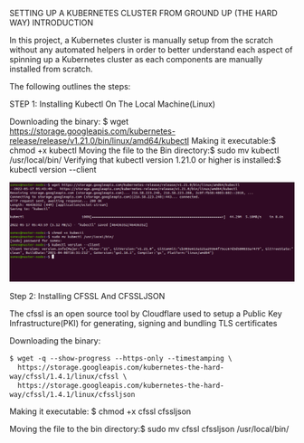 SETTING UP A KUBERNETES CLUSTER FROM GROUND UP (THE HARD WAY)
INTRODUCTION

In this project, a Kubernetes cluster is manually setup from the scratch without any automated helpers in order to better understand each aspect of spinning up a Kubernetes cluster as each components are manually installed from scratch.

The following outlines the steps:

STEP 1: Installing Kubectl On The Local Machine(Linux)

Downloading the binary: $ wget https://storage.googleapis.com/kubernetes-release/release/v1.21.0/bin/linux/amd64/kubectl
Making it executable:$ chmod +x kubectl
Moving the file to the Bin directory:$ sudo mv kubectl /usr/local/bin/
Verifying that kubectl version 1.21.0 or higher is installed:$ kubectl version --client

![alt text](./1.png)

Step 2: Installing CFSSL And CFSSLJSON

The cfssl is an open source tool by Cloudflare used to setup a Public Key Infrastructure(PKI) for generating, signing and bundling TLS certificates

Downloading the binary:

```
$ wget -q --show-progress --https-only --timestamping \
  https://storage.googleapis.com/kubernetes-the-hard-way/cfssl/1.4.1/linux/cfssl \
  https://storage.googleapis.com/kubernetes-the-hard-way/cfssl/1.4.1/linux/cfssljson

```


Making it executable: $ chmod +x cfssl cfssljson

Moving the file to the bin directory:$ sudo mv cfssl cfssljson /usr/local/bin/
